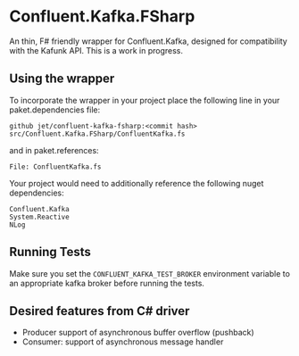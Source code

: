 # Confluent.Kafka.FSharp

An thin, F# friendly wrapper for Confluent.Kafka, designed for compatibility with the Kafunk API. This is a work in progress.

## Using the wrapper

To incorporate the wrapper in your project place the following line in your paket.dependencies file:
```
github jet/confluent-kafka-fsharp:<commit hash> src/Confluent.Kafka.FSharp/ConfluentKafka.fs
```
and in paket.references:
```
File: ConfluentKafka.fs
```
Your project would need to additionally reference the following nuget dependencies:
```
Confluent.Kafka
System.Reactive
NLog
```

## Running Tests

Make sure you set the `CONFLUENT_KAFKA_TEST_BROKER` environment variable to an appropriate kafka broker before running the tests.

## Desired features from C# driver
* Producer support of asynchronous buffer overflow (pushback)
* Consumer: support of asynchronous message handler